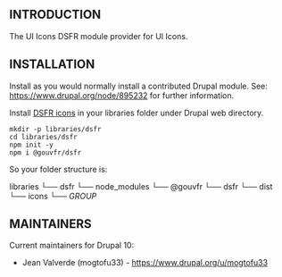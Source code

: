 ## INTRODUCTION

The UI Icons DSFR module provider for UI Icons.

## INSTALLATION

Install as you would normally install a contributed Drupal module.
See: https://www.drupal.org/node/895232 for further information.

Install [DSFR icons](https://www.npmjs.com/package/@gouvfr/dsfr) in your libraries folder under Drupal web directory.

```shell
mkdir -p libraries/dsfr
cd libraries/dsfr
npm init -y
npm i @gouvfr/dsfr
```

So your folder structure is:

libraries
  └── dsfr
      └── node_modules
          └── @gouvfr
              └── dsfr
                └── dist
                    └── icons
                      └── _GROUP_

## MAINTAINERS

Current maintainers for Drupal 10:

- Jean Valverde (mogtofu33) - https://www.drupal.org/u/mogtofu33
